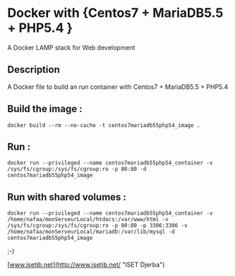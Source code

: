 # Docker with {Centos7 + MariaDB5.5 + PHP5.4 } #

A Docker LAMP stack for Web development

## Description ##
A Docker file to build an run container with Centos7 + MariaDB5.5 + PHP5.4

## Build the image : ##
```shell
docker build --rm --no-cache -t centos7mariadb55php54_image .
```

## Run : ##
```shell
docker run --privileged --name centos7mariadb55php54_container -v /sys/fs/cgroup:/sys/fs/cgroup:ro -p 80:80 -d centos7mariadb55php54_image
```

## Run with shared volumes : ##
```shell
docker run --privileged --name centos7mariadb55php54_container -v /home/nafaa/monServeurLocal/htdocs:/var/www/html -v /sys/fs/cgroup:/sys/fs/cgroup:ro -p 80:80 -p 3306:3306 -v /home/nafaa/monServeurLocal/mariadb:/var/lib/mysql -d centos7mariadb55php54_image
```

;-)

[www.isetjb.net](http://www.isetjb.net/ "ISET Djerba")
